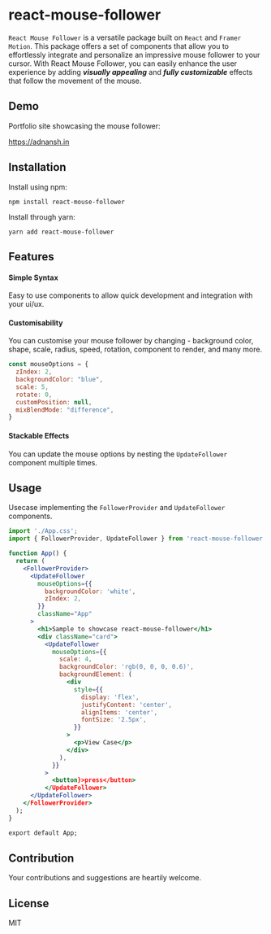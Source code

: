 # react-mouse-follower

`React Mouse Follower` is a versatile package built on `React` and `Framer Motion`. This package offers a set of components that
allow you to effortlessly integrate and personalize an impressive mouse follower to your cursor. With React Mouse Follower, you
can easily enhance the user experience by adding ***visually appealing*** and ***fully customizable*** effects that follow the
movement of the mouse.

## Demo

Portfolio site showcasing the mouse follower:

https://adnansh.in

## Installation

Install using npm:

```
npm install react-mouse-follower
```

Install through yarn:

```
yarn add react-mouse-follower
```

## Features

#### Simple Syntax

Easy to use components to allow quick development and integration with your ui/ux.

#### Customisability

You can customise your mouse follower by changing - background color, shape, scale, radius, speed, rotation, component to render,
and many more.

```jsx
const mouseOptions = {
  zIndex: 2,
  backgroundColor: "blue",
  scale: 5,
  rotate: 0,
  customPosition: null,
  mixBlendMode: "difference",
}
```

#### Stackable Effects

You can update the mouse options by nesting the `UpdateFollower` component multiple times.

## Usage

Usecase implementing the `FollowerProvider` and `UpdateFollower` components.

```jsx
import './App.css';
import { FollowerProvider, UpdateFollower } from 'react-mouse-follower';

function App() {
  return (
    <FollowerProvider>
      <UpdateFollower
        mouseOptions={{
          backgroundColor: 'white',
          zIndex: 2,
        }}
        className="App"
      >
        <h1>Sample to showcase react-mouse-follower</h1>
        <div className="card">
          <UpdateFollower
            mouseOptions={{
              scale: 4,
              backgroundColor: 'rgb(0, 0, 0, 0.6)',
              backgroundElement: (
                <div
                  style={{
                    display: 'flex',
                    justifyContent: 'center',
                    alignItems: 'center',
                    fontSize: '2.5px',
                  }}
                >
                  <p>View Case</p>
                </div>
              ),
            }}
          >
            <button}>press</button>
          </UpdateFollower>
      </UpdateFollower>
    </FollowerProvider>
  );
}

export default App;
```

## Contribution

Your contributions and suggestions are heartily welcome.

## License

MIT
